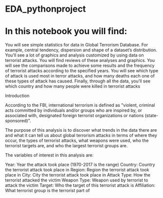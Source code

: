 # EDA_pythonproject

# In this notebook you will find:

You will see simple statistics for data in Global Terrorism Database. For example, central tendency, dispersion and shape of a dataset’s distribution.
You'll see a lot of graphics and analysis customized by using data on terrorist attacks. You will find reviews of these analyses and graphics.
You will see the comparisons made to achieve some results and the frequency of terrorist attacks according to the specified years.
You will see which type of attack is used most in terror attacks, and how many deaths each one of these types of attack has caused.
Finally, through all the data, you'll see which country and how many people were killed in terrorist attacks

Introduction

According to the FBI, international terrorism is defined as "violent, criminal acts committed by individuals and/or groups who are inspired by, or associated with, designated foreign terrorist organizations or nations (state-sponsored)".

The purpose of this analysis is to discover what trends in the data there are and what it can tell us about global terrorism attacks in terms of where they occur, the types of terrorist attacks, what weapons were used, who the terrorist targets are, and who the largest terrorist groups are.

The variables of interest in this analysis are:

Year: Year the attack took place (1970-2017 is the range) Country: Country the terrorist attack took place in Region: Region the terrorist attack took place in City: City the terrorist attack took place in Attack Type: How the terrorist attacked the victim Weapon Type: Weapon used by terrorist to attack the victim Target: Who the target of this terrorist attack is Affiliation: What terrorist group is the terrorist part of
